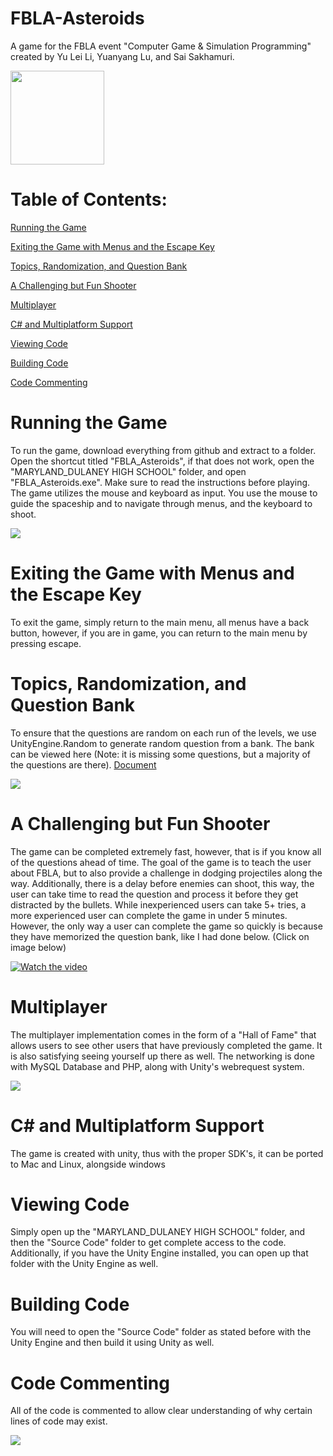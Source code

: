 # FBLA-Asteroids
A game for the FBLA event "Computer Game &amp; Simulation Programming" created by Yu Lei Li, Yuanyang Lu, and Sai Sakhamuri.

<img src="https://cdn.discordapp.com/attachments/380481535641387009/547219298805088256/icons8-next-page-100.png" width="150" height="150">

# Table of Contents:

[Running the Game](https://github.com/Polarr/FBLA-Asteroids/blob/master/README.md#running-the-game)

[Exiting the Game with Menus and the Escape Key](https://github.com/Polarr/FBLA-Asteroids#exiting-the-game-with-menus-and-the-escape-key)

[Topics, Randomization, and Question Bank](https://github.com/Polarr/FBLA-Asteroids#topics-randomization-and-question-bank)

[A Challenging but Fun Shooter](https://github.com/Polarr/FBLA-Asteroids#a-challenging-but-fun-shooter)

[Multiplayer](https://github.com/Polarr/FBLA-Asteroids#multiplayer)

[C# and Multiplatform Support](https://github.com/Polarr/FBLA-Asteroids#c-and-multiplatform-support)

[Viewing Code](https://github.com/Polarr/FBLA-Asteroids#viewing-code)

[Building Code](https://github.com/Polarr/FBLA-Asteroids#building-code)

[Code Commenting](https://github.com/Polarr/FBLA-Asteroids#code-commenting)

# Running the Game
To run the game, download everything from github and extract to a folder. Open the shortcut titled "FBLA_Asteroids", if that does not work, open the "MARYLAND_DULANEY HIGH SCHOOL" folder, and open "FBLA_Asteroids.exe". Make sure to read the instructions before playing. The game utilizes the mouse and keyboard as input. You use the mouse to guide the spaceship and to navigate through menus, and the keyboard to shoot.

<img src="https://i.gyazo.com/5fb61069b1671d18096f779f2999636f.png">

# Exiting the Game with Menus and the Escape Key
To exit the game, simply return to the main menu, all menus have a back button, however, if you are in game, you can return to the main menu by pressing escape.

# Topics, Randomization, and Question Bank
To ensure that the questions are random on each run of the levels, we use UnityEngine.Random to generate random question from a bank. The bank can be viewed here (Note: it is missing some questions, but a majority of the questions are there).
[Document](https://bcpscloud-my.sharepoint.com/:w:/g/personal/ss407_bcps_org/EaGuM0MkvC1FmeuhWUFv-kUB29EPaQgmY0C5yCnp9PsUOQ?e=ceHel7)

<img src="https://i.gyazo.com/40f59ddc0d18813892537f556ff1dc28.png">

# A Challenging but Fun Shooter
The game can be completed extremely fast, however, that is if you know all of the questions ahead of time. The goal of the game is to teach the user about FBLA, but to also provide a challenge in dodging projectiles along the way. Additionally, there is a delay before enemies can shoot, this way, the user can take time to read the question and process it before they get distracted by the bullets. While inexperienced users can take 5+ tries, a more experienced user can complete the game in under 5 minutes. However, the only way a user can complete the game so quickly is because they have memorized the question bank, like I had done below. (Click on image below)

[![Watch the video](https://i.gyazo.com/e601d64eb8ebad46b73b7179ddbab2f6.png)](https://www.youtube.com/embed/SQlu2h6KOTA)

# Multiplayer
The multiplayer implementation comes in the form of a "Hall of Fame" that allows users to see other users that have previously completed the game. It is also satisfying seeing yourself up there as well. The networking is done with MySQL Database and PHP, along with Unity's webrequest system.

<img src="https://i.gyazo.com/8d65d1af76ef5be1e3178b37b5b310bf.png">

# C# and Multiplatform Support
The game is created with unity, thus with the proper SDK's, it can be ported to Mac and Linux, alongside windows

# Viewing Code
Simply open up the "MARYLAND_DULANEY HIGH SCHOOL" folder, and then the "Source Code" folder to get complete access to the code. Additionally, if you have the Unity Engine installed, you can open up that folder with the Unity Engine as well.

# Building Code
You will need to open the "Source Code" folder as stated before with the Unity Engine and then build it using Unity as well.

# Code Commenting
All of the code is commented to allow clear understanding of why certain lines of code may exist.

<img src="https://i.gyazo.com/835ce2a57221b3c4bfa75bfea70a88a5.png">

